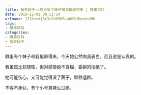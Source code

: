 ```yaml
---
title: 搞笑段子->群里有个妹子和我挺聊得来 | 糗事百科
date: 2019-12-01 00:32:14
urlname: 1710ecd13c3c838505ea606d6eedad8b
tags: 
- 糗事百科
categories:
- 糗事百科
- 搞笑段子
---
```

群里有个妹子和我挺聊得来，今天她公然向我表白，而且说是认真的。

我虽然比较随性，但对感情绝不含糊，委婉的拒绝了。

她可能伤心，又可能觉得没了面子，默默退群。

不得不承认，有个小号真特么过瘾。


